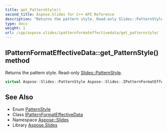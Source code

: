 ```yaml
---
title: get_PatternStyle()
second_title: Aspose.Slides for C++ API Reference
description: "Returns the pattern style. Read-only Slides::PatternStyle."
type: docs
weight: 1
url: /cpp/aspose.slides/ipatternformateffectivedata/get_patternstyle/
---
```

## IPatternFormatEffectiveData::get_PatternStyle() method


Returns the pattern style. Read-only [Slides::PatternStyle](../../patternstyle/).

```cpp
virtual Aspose::Slides::PatternStyle Aspose::Slides::IPatternFormatEffectiveData::get_PatternStyle()=0
```

## See Also

* Enum [PatternStyle](../patternstyle/)
* Class [IPatternFormatEffectiveData](./)
* Namespace [Aspose::Slides](../)
* Library [Aspose.Slides](../../)